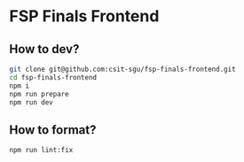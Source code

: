 # FSP Finals Frontend

## How to dev?

```Bash
git clone git@github.com:csit-sgu/fsp-finals-frontend.git
cd fsp-finals-frontend
npm i
npm run prepare
npm run dev
```

## How to format?

```Bash
npm run lint:fix
```
